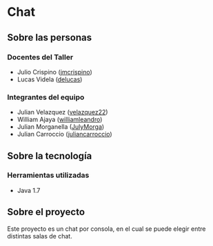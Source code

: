 ﻿# Chat

## Sobre las personas

### Docentes del Taller

* Julio Crispino ([jmcrispino](https://github.com/jmcrispino))
* Lucas Videla ([delucas](https://github.com/delucas))

### Integrantes del equipo

* Julian Velazquez ([velazquez22](https://github.com/velazquez22))
* William Ajaya ([williamleandro](https://github.com/williamleandro))
* Julian Morganella ([JulyMorga](https://github.com/JulyMorga))
* Julian Carroccio ([juliancarroccio](https://github.com/juliancarroccio))

## Sobre la tecnología

### Herramientas utilizadas

* Java 1.7

## Sobre el proyecto
Este proyecto es un chat por consola, en el cual se puede elegir entre distintas salas de chat.